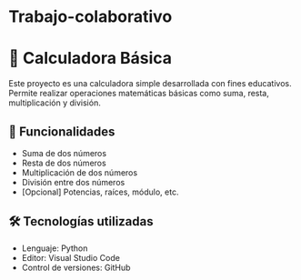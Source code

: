 # Trabajo-colaborativo

# 🧮 Calculadora Básica

Este proyecto es una calculadora simple desarrollada con fines educativos. Permite realizar operaciones matemáticas básicas como suma, resta, multiplicación y división.

## 🚀 Funcionalidades

- Suma de dos números
- Resta de dos números
- Multiplicación de dos números
- División entre dos números
- [Opcional] Potencias, raíces, módulo, etc.

## 🛠️ Tecnologías utilizadas

- Lenguaje: Python
- Editor: Visual Studio Code
- Control de versiones: GitHub


